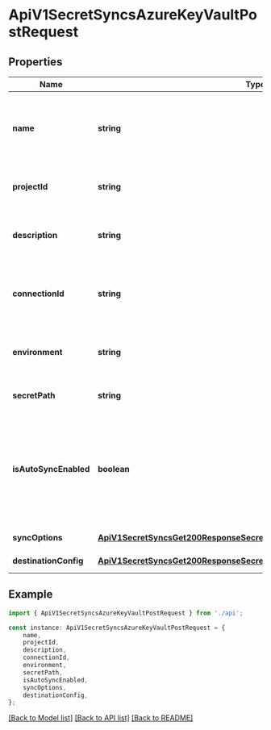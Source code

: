 # ApiV1SecretSyncsAzureKeyVaultPostRequest


## Properties

Name | Type | Description | Notes
------------ | ------------- | ------------- | -------------
**name** | **string** | The name of the Azure Key Vault Sync to create. Must be slug-friendly. | [default to undefined]
**projectId** | **string** | The ID of the project to create the sync in. | [default to undefined]
**description** | **string** | An optional description for the Azure Key Vault Sync. | [optional] [default to undefined]
**connectionId** | **string** | The ID of the Azure Key Vault Connection to use for syncing. | [default to undefined]
**environment** | **string** | The slug of the project environment to sync secrets from. | [default to undefined]
**secretPath** | **string** | The folder path to sync secrets from. | [default to undefined]
**isAutoSyncEnabled** | **boolean** | Whether secrets should be automatically synced when changes occur at the source location or not. | [optional] [default to true]
**syncOptions** | [**ApiV1SecretSyncsGet200ResponseSecretSyncsInnerAnyOf4SyncOptions**](ApiV1SecretSyncsGet200ResponseSecretSyncsInnerAnyOf4SyncOptions.md) |  | [default to undefined]
**destinationConfig** | [**ApiV1SecretSyncsGet200ResponseSecretSyncsInnerAnyOf4DestinationConfig**](ApiV1SecretSyncsGet200ResponseSecretSyncsInnerAnyOf4DestinationConfig.md) |  | [default to undefined]

## Example

```typescript
import { ApiV1SecretSyncsAzureKeyVaultPostRequest } from './api';

const instance: ApiV1SecretSyncsAzureKeyVaultPostRequest = {
    name,
    projectId,
    description,
    connectionId,
    environment,
    secretPath,
    isAutoSyncEnabled,
    syncOptions,
    destinationConfig,
};
```

[[Back to Model list]](../README.md#documentation-for-models) [[Back to API list]](../README.md#documentation-for-api-endpoints) [[Back to README]](../README.md)
